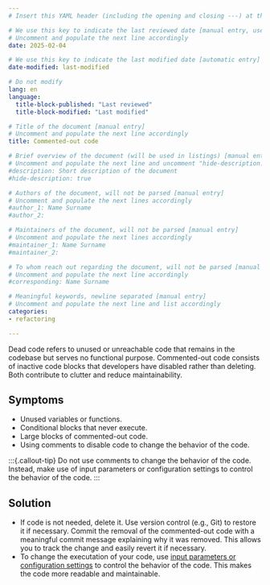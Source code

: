 ```yaml
---
# Insert this YAML header (including the opening and closing ---) at the beginning of the document and fill it out accordingly

# We use this key to indicate the last reviewed date [manual entry, use YYYY-MM-DD]
# Uncomment and populate the next line accordingly
date: 2025-02-04

# We use this key to indicate the last modified date [automatic entry]
date-modified: last-modified

# Do not modify
lang: en
language: 
  title-block-published: "Last reviewed"
  title-block-modified: "Last modified"

# Title of the document [manual entry]
# Uncomment and populate the next line accordingly
title: Commented-out code

# Brief overview of the document (will be used in listings) [manual entry]
# Uncomment and populate the next line and uncomment "hide-description: true".
#description: Short description of the document
#hide-description: true

# Authors of the document, will not be parsed [manual entry]
# Uncomment and populate the next lines accordingly
#author_1: Name Surname
#author_2:

# Maintainers of the document, will not be parsed [manual entry]
# Uncomment and populate the next lines accordingly
#maintainer_1: Name Surname
#maintainer_2:

# To whom reach out regarding the document, will not be parsed [manual entry]
# Uncomment and populate the next line accordingly
#corresponding: Name Surname

# Meaningful keywords, newline separated [manual entry]
# Uncomment and populate the next line and list accordingly
categories: 
- refactoring 

---
```


Dead code refers to unused or unreachable code that remains in the codebase but serves no functional purpose. Commented-out code consists of inactive code blocks that developers have disabled rather than deleting. Both contribute to clutter and reduce maintainability.

## Symptoms

- Unused variables or functions.
- Conditional blocks that never execute.
- Large blocks of commented-out code.
- Using comments to disable code to change the behavior of the code.

:::{.callout-tip}
Do not use comments to change the behavior of the code. Instead, make use of input parameters or configuration settings to control the behavior of the code.
:::


## Solution
- If code is not needed, delete it. Use version control (e.g., Git) to restore it if necessary. Commit the removal of the commented-out code with a meaningful commit message explaining why it was removed. This allows you to track the change and easily revert it if necessary.
- To change the executation of your code, use [input parameters or configuration settings](./hardcoded_values.md) to control the behavior of the code. This makes the code more readable and maintainable.
